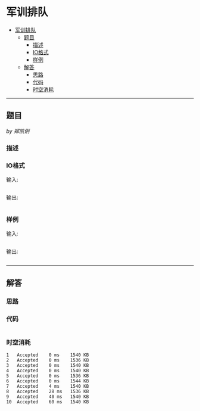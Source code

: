 # 军训排队

- [军训排队](#军训排队)
  - [题目](#题目)
    - [描述](#描述)
    - [IO格式](#io格式)
    - [样例](#样例)
  - [解答](#解答)
    - [思路](#思路)
    - [代码](#代码)
    - [时空消耗](#时空消耗)

----

## 题目

_by 郑凯俐_

### 描述



### IO格式

输入:

```

```

输出:

```

```

### 样例

输入:

```

```

输出:

```

```

----

## 解答

### 思路



### 代码

```C++

```

### 时空消耗

```
1	Accepted	0 ms	1540 KB
2	Accepted	0 ms	1536 KB
3	Accepted	0 ms	1540 KB
4	Accepted	0 ms	1540 KB
5	Accepted	0 ms	1536 KB
6	Accepted	0 ms	1544 KB
7	Accepted	4 ms	1540 KB
8	Accepted	28 ms	1536 KB
9	Accepted	40 ms	1540 KB
10	Accepted	60 ms	1540 KB
```